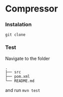 # Compressor

### Instalation
`git clone`

### Test
Navigate to the folder
```
.
├──	src
├── pom.xml
└── README.md
```
and run `mvn test`
